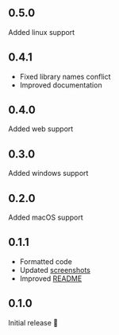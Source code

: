 ## 0.5.0

Added linux support

## 0.4.1

- Fixed library names conflict
- Improved documentation

## 0.4.0

Added web support

## 0.3.0

Added windows support

## 0.2.0

Added macOS support

## 0.1.1

- Formatted code
- Updated  [screenshots](https://github.com/Nikoro/system_date_time_format/tree/main/screenshots)
- Improved [README](https://github.com/Nikoro/system_date_time_format/blob/main/README.md)

## 0.1.0

Initial release 🎉